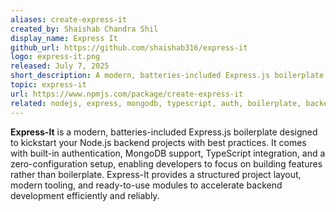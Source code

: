 ```yaml
---
aliases: create-express-it
created_by: Shaishab Chandra Shil
display_name: Express It
github_url: https://github.com/shaishab316/express-it
logo: express-it.png
released: July 7, 2025
short_description: A modern, batteries-included Express.js boilerplate to kickstart your Node.js backend with best practices.
topic: express-it
url: https://www.npmjs.com/package/create-express-it
related: nodejs, express, mongodb, typescript, auth, boilerplate, backend, zero-config
---
```


**Express-It** is a modern, batteries-included Express.js boilerplate designed to kickstart your Node.js backend projects with best practices. It comes with built-in authentication, MongoDB support, TypeScript integration, and a zero-configuration setup, enabling developers to focus on building features rather than boilerplate. Express-It provides a structured project layout, modern tooling, and ready-to-use modules to accelerate backend development efficiently and reliably.
